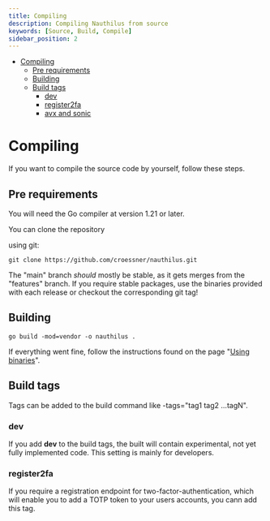 ```yaml
---
title: Compiling
description: Compiling Nauthilus from source
keywords: [Source, Build, Compile]
sidebar_position: 2
---
```

<!-- TOC -->
* [Compiling](#compiling)
  * [Pre requirements](#pre-requirements)
  * [Building](#building)
  * [Build tags](#build-tags)
    * [dev](#dev)
    * [register2fa](#register2fa)
    * [avx and sonic](#avx-and-sonic)
<!-- TOC -->
# Compiling

If you want to compile the source code by yourself, follow these steps.

## Pre requirements

You will need the Go compiler at version 1.21 or later.

You can clone the repository

using git:

```
git clone https://github.com/croessner/nauthilus.git
```

The "main" branch *should* mostly be stable, as it gets merges from the "features" branch. If you require stable
packages, use the binaries provided with each release or checkout the corresponding git tag!

## Building

```
go build -mod=vendor -o nauthilus .
```

If everything went fine, follow the instructions found on the
page "[Using binaries](/docs/installation/using-binaries)".

## Build tags

Tags can be added to the build command like -tags="tag1 tag2 ...tagN".

### dev

If you add **dev** to the build tags, the built will contain experimental, not yet fully implemented code. This setting is mainly for developers.

### register2fa

If you require a registration endpoint for two-factor-authentication, which will enable you to add a TOTP token to your users accounts, you cann add this tag.

